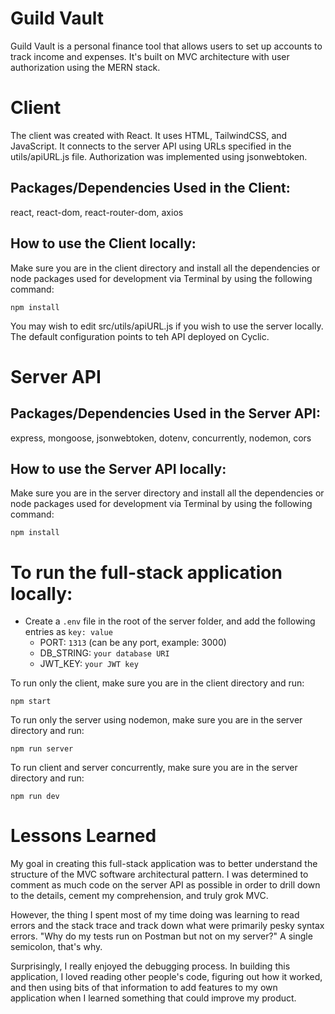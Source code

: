# Guild Vault

Guild Vault is a personal finance tool that allows users to set up accounts to track income and expenses. It's built on MVC architecture with user authorization using the MERN stack.

# Client

The client was created with React. It uses HTML, TailwindCSS, and JavaScript. It connects to the server API using URLs specified in the utils/apiURL.js file. Authorization was implemented using jsonwebtoken. 

## Packages/Dependencies Used in the Client:

react, react-dom, react-router-dom, axios

## How to use the Client locally:

Make sure you are in the client directory and install all the dependencies or node packages used for development via Terminal by using the following command:

`npm install` 

You may wish to edit src/utils/apiURL.js if you wish to use the server locally. The default configuration points to teh API deployed on Cyclic.

# Server API

## Packages/Dependencies Used in the Server API:

express, mongoose, jsonwebtoken, dotenv, concurrently, nodemon, cors

## How to use the Server API locally:

Make sure you are in the server directory and install all the dependencies or node packages used for development via Terminal by using the following command:

`npm install` 

# To run the full-stack application locally:

- Create a `.env` file in the root of the server folder, and add the following entries as `key: value` 
  - PORT: `1313` (can be any port, example: 3000) 
  - DB_STRING: `your database URI` 
  - JWT_KEY: `your JWT key`

To run only the client, make sure you are in the client directory and run:

`npm start`

To run only the server using nodemon, make sure you are in the server directory and run:

`npm run server`

To run client and server concurrently, make sure you are in the server directory and run:

`npm run dev`

# Lessons Learned

My goal in creating this full-stack application was to better understand the structure of the MVC software architectural pattern. I was determined to comment as much code on the server API as possible in order to drill down to the details, cement my comprehension, and truly grok MVC.

However, the thing I spent most of my time doing was learning to read errors and the stack trace and track down what were primarily pesky syntax errors. "Why do my tests run on Postman but not on my server?" A single semicolon, that's why. 

Surprisingly, I really enjoyed the debugging process. In building this application, I loved reading other people's code, figuring out how it worked, and then using bits of that information to add features to my own application when I learned something that could improve my product.

